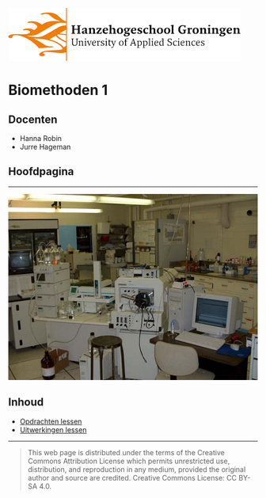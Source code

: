 ![Hanze](./hanze/hanze.png)

# Biomethoden 1

## Docenten

- Hanna Robin
- Jurre Hageman

## Hoofdpagina

---

![Pic](./impression/impression.jpg)

## Inhoud
- [Opdrachten lessen](./opdrachten/opdrachten.md)
- [Uitwerkingen lessen](./uitwerkingen/uitwerkingen.md)


--- 


>This web page is distributed under the terms of the Creative Commons Attribution License which permits unrestricted use, distribution, and reproduction in any medium, provided the original author and source are credited.
>Creative Commons License: CC BY-SA 4.0.

